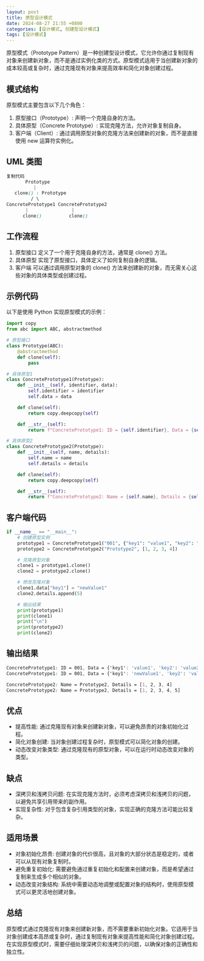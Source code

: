 ```yaml
---
layout: post
title: 原型设计模式
date: 2024-08-27 21:55 +0800
categories: [设计模式, 创建型设计模式]
tags: [设计模式]
---
```


原型模式（Prototype Pattern）是一种创建型设计模式，它允许你通过复制现有对象来创建新对象，而不是通过实例化类的方式。原型模式适用于当创建新对象的成本较高或复杂时，通过克隆现有对象来提高效率和简化对象创建过程。

## 模式结构
原型模式主要包含以下几个角色：

1. 原型接口（Prototype）: 声明一个克隆自身的方法。
2. 具体原型（Concrete Prototype）: 实现克隆方法，允许对象复制自身。
3. 客户端（Client）: 通过调用原型对象的克隆方法来创建新的对象，而不是直接使用 new 运算符实例化。

## UML 类图
```scss
复制代码
       Prototype
          |
   clone() : Prototype
         / \
ConcretePrototype1 ConcretePrototype2
       |                |
      clone()          clone()
```
## 工作流程
1. 原型接口 定义了一个用于克隆自身的方法，通常是 clone() 方法。
2. 具体原型 实现了原型接口，具体定义了如何复制自身的逻辑。
3. 客户端 可以通过调用原型对象的 clone() 方法来创建新的对象，而无需关心这些对象的具体类型或创建过程。

## 示例代码
以下是使用 Python 实现原型模式的示例：

```python
import copy
from abc import ABC, abstractmethod

# 原型接口
class Prototype(ABC):
    @abstractmethod
    def clone(self):
        pass

# 具体原型1
class ConcretePrototype1(Prototype):
    def __init__(self, identifier, data):
        self.identifier = identifier
        self.data = data

    def clone(self):
        return copy.deepcopy(self)

    def __str__(self):
        return f"ConcretePrototype1: ID = {self.identifier}, Data = {self.data}"

# 具体原型2
class ConcretePrototype2(Prototype):
    def __init__(self, name, details):
        self.name = name
        self.details = details

    def clone(self):
        return copy.deepcopy(self)

    def __str__(self):
        return f"ConcretePrototype2: Name = {self.name}, Details = {self.details}"
```
## 客户端代码
```python
if __name__ == "__main__":
    # 创建原型实例
    prototype1 = ConcretePrototype1("001", {"key1": "value1", "key2": "value2"})
    prototype2 = ConcretePrototype2("Prototype2", [1, 2, 3, 4])

    # 克隆原型对象
    clone1 = prototype1.clone()
    clone2 = prototype2.clone()

    # 修改克隆对象
    clone1.data["key1"] = "newValue1"
    clone2.details.append(5)

    # 输出结果
    print(prototype1)
    print(clone1)
    print("\n")
    print(prototype2)
    print(clone2)
```
## 输出结果
```css
ConcretePrototype1: ID = 001, Data = {'key1': 'value1', 'key2': 'value2'}
ConcretePrototype1: ID = 001, Data = {'key1': 'newValue1', 'key2': 'value2'}

ConcretePrototype2: Name = Prototype2, Details = [1, 2, 3, 4]
ConcretePrototype2: Name = Prototype2, Details = [1, 2, 3, 4, 5]
```
## 优点
* 提高性能: 通过克隆现有对象来创建新对象，可以避免昂贵的对象初始化过程。
* 简化对象创建: 当对象创建过程复杂时，原型模式可以简化对象的创建。
* 动态改变对象类型: 通过克隆现有的原型对象，可以在运行时动态改变对象的类型。
## 缺点
* 深拷贝和浅拷贝问题: 在实现克隆方法时，必须考虑深拷贝和浅拷贝的问题，以避免共享引用带来的副作用。
* 实现复杂性: 对于包含复杂引用类型的对象，实现正确的克隆方法可能比较复杂。
## 适用场景
* 对象初始化昂贵: 创建对象的代价很高，且对象的大部分状态是稳定的，或者可以从现有对象复制时。
* 避免重复初始化: 需要避免通过重复初始化和配置来创建对象，而是希望通过复制来生成多个相似的对象。
* 动态改变对象结构: 系统中需要动态地调整或配置对象的结构时，使用原型模式可以更灵活地创建对象。
## 总结
原型模式通过克隆现有对象来创建新对象，而不需要重新初始化对象。它适用于当对象创建成本高昂或复杂时，通过复制现有对象来提高性能和简化对象创建过程。在实现原型模式时，需要仔细处理深拷贝和浅拷贝的问题，以确保对象的正确性和独立性。